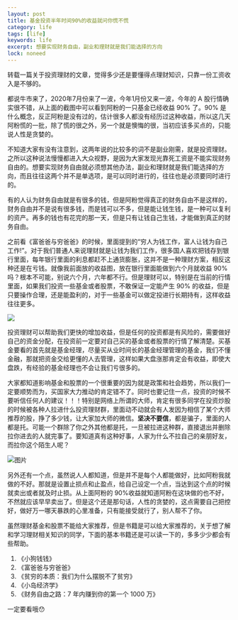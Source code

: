 ```yaml
---
layout: post
title: 基金投资半年时间90%的收益就问你慌不慌
category: life
tags: [life]
keywords: life
excerpt: 想要实现财务自由，副业和理财就是我们能选择的方向
lock: noneed
---
```


转载一篇关于投资理财的文章，觉得多少还是要懂得点理财知识，只靠一份工资收入是不够的。

都说牛市来了，2020年7月份来了一波，今年1月份又来一波，今年的 A 股行情确实很不错，从上面的截图中可以看到阿粉的一只基金已经收益 90% 了。90% 是什么概念，反正阿粉是没有过的，估计很多人都没有经历过这种收益，所以这几天阿粉慌的一批，除了慌的很之外，另一个就是懊悔的很，当初应该多买点的，只能说人性是贪婪的。

不知道大家有没有注意到，这两年说的比较多的词不是副业刚需，就是投资理财。之所以这种说法慢慢都进入大众视野，是因为大家发现光靠死工资是不能实现财务自由的。想要实现财务自由就必须想其他办法，副业和理财就是我们能选择的方向，而且往往这两个并不是单选项，是可以同时进行的，往往也是必须要同时进行的。

有的人认为财务自由就是有很多的钱，但是阿粉觉得真正的财务自由不是这样的，财务自由并不是说有很多钱，而是钱可以不多，但是能让钱生钱，是一种可以复利的资产。再多的钱也有花完的那一天，但是只有让钱自己生钱，才能做到真正的财务自由。

之前看《富爸爸与穷爸爸》的时候，里面提到的“穷人为钱工作，富人让钱为自己工作!”。对于我们普通人来说理财就是让钱为我们工作，很多国人喜欢把钱存到银行里面，每年银行里面的利息都赶不上通货膨胀，这并不是一种理财方案，相反这种还是在亏钱。就像我前面放的收益图，放在银行里面能做到六个月就收益 90%吗？根本不可能，别说六个月，六年都不行。但是理财可以，特别是在当前的行情里面，如果我们投资一些基金或者股票，不敢保证一定能产生 90% 的收益，但是只要操作合理，还是能盈利的，对于一些基金可以做定投进行长期持有，这样收益往往更多。

![](/aikomj.github.io/assets/images/2021/life/a-cute-cat.jpg)

投资理财可以帮助我们更快的增加收益，但是任何的投资都是有风险的，需要做好自己的资金分配，在投资前一定要对自己买的基金或者股票的行情了解清楚。买基金要看的首先就是基金经理，尽量买从业时间长的基金经理管理的基金，我们不懂金融，那就把资金交给更懂的人去管理，这样如果大盘涨那肯定会有收益，即使大盘跌，有经验的基金经理也不会让我们亏很多的。

大家都知道影响基金和股票的一个很重要的因为就是政策和社会趋势，所以我们一定要顺势而为，买国家大力推动的肯定错不了。同时也要记住一点，投资的时候不要听信任何人的建议！！！特别是网络上所谓的大师，肯定有很多同学在投资炒股的时候被各种人拉进什么投资理财群，里面动不动就会有人发因为相信了某个大师推荐的股，挣了多少钱，让大家加大师的微信。**坚决不要信**，都是骗子，里面的人都是托。可能一个群除了你之外其他都是托，一旦被拉进这种群，直接退出并删除拉你进去的人就完事了。要知道真有这种好事，人家为什么不拉自己的亲朋好友，而拉你这个陌生人呢？

![图片](/aikomj.github.io/assets/images/2021/life/mark.gif)

另外还有一个点，虽然说人人都知道，但是并不是每个人都能做好，比如阿粉我就做的不好。那就是设置止损点和止盈点，给自己设定一个点，当达到这个点的时候就卖出或者就及时止损。从上面阿粉的 90%收益就知道阿粉在这块做的也不好，不然就应该早早卖出了。但是这个还是那句话，人性的贪婪的，这点需要自己把控好，做好万一哪天暴跌的心里准备，只有能接受就行了，别人帮不了你。

虽然理财基金和股票不能给大家推荐，但是书籍是可以给大家推荐的，关于想了解和学习理财相关知识的同学，下面的基本书籍还是可以读一下的，多多少少都会有些帮助。

1. 《小狗钱钱》
2. 《富爸爸与穷爸爸》
3. 《贫穷的本质：我们为什么摆脱不了贫穷》
4. 《小岛经济学》
5. 《财务自由之路：7 年内赚到你的第一个 1000 万》

一定要看哦😯

